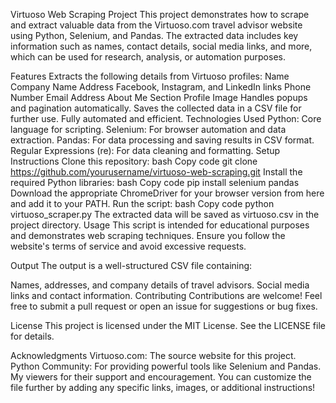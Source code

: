 Virtuoso Web Scraping Project
This project demonstrates how to scrape and extract valuable data from the Virtuoso.com travel advisor website using Python, Selenium, and Pandas. The extracted data includes key information such as names, contact details, social media links, and more, which can be used for research, analysis, or automation purposes.

Features
Extracts the following details from Virtuoso profiles:
Name
Company Name
Address
Facebook, Instagram, and LinkedIn links
Phone Number
Email Address
About Me Section
Profile Image
Handles popups and pagination automatically.
Saves the collected data in a CSV file for further use.
Fully automated and efficient.
Technologies Used
Python: Core language for scripting.
Selenium: For browser automation and data extraction.
Pandas: For data processing and saving results in CSV format.
Regular Expressions (re): For data cleaning and formatting.
Setup Instructions
Clone this repository:
bash
Copy code
git clone https://github.com/yourusername/virtuoso-web-scraping.git
Install the required Python libraries:
bash
Copy code
pip install selenium pandas
Download the appropriate ChromeDriver for your browser version from here and add it to your PATH.
Run the script:
bash
Copy code
python virtuoso_scraper.py
The extracted data will be saved as virtuoso.csv in the project directory.
Usage
This script is intended for educational purposes and demonstrates web scraping techniques. Ensure you follow the website's terms of service and avoid excessive requests.

Output
The output is a well-structured CSV file containing:

Names, addresses, and company details of travel advisors.
Social media links and contact information.
Contributing
Contributions are welcome! Feel free to submit a pull request or open an issue for suggestions or bug fixes.

License
This project is licensed under the MIT License. See the LICENSE file for details.

Acknowledgments
Virtuoso.com: The source website for this project.
Python Community: For providing powerful tools like Selenium and Pandas.
My viewers for their support and encouragement.
You can customize the file further by adding any specific links, images, or additional instructions!
